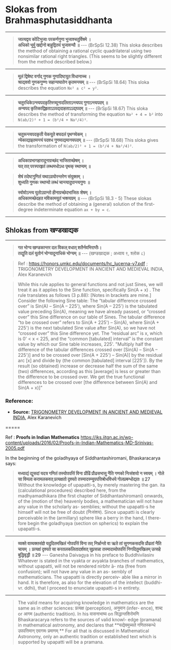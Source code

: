 # Slokas from Brahmasphutasiddhanta

---

> **जात्यद्वय कोटिभुजाः परकर्णगुणा भुजाश्चतुर्विषमे ।**  
> **अधिको भूर्मु खद्दोनो बाहुद्वितयं भुजावन्यौ ॥**  --- (BrSpSi 12.38)
> This sloka describes the method of obtaining a rational cyclic quadrilateral using two nonsimilar rational right triangles. (This seems to be slightly different from the method described below.)

---

> **मूलं द्विषेष्ट वर्गाद् गुणक गुणादिष्टयुत विधानाच्च ।**  
> **श्राद्यववो गुणकगुण्णः सहान्यघातेन कृतमन्त्यम् ॥**  --- (BrSpSi 18.64)
> This sloka describes the equation `Nx² ± c² = y²`.

---

> **चतुरधिकेऽन्स्यपदकृतिस्त्र्यूनादलिताऽन्त्यपद गुणाऽन्त्यपदम् ॥**  
> **अन्यपद कृतिकाद्विहृताऽऽपद्यदाहताऽऽद्यपदम् ॥**  --- (BrSpSi 18.67)
> This sloka describes the method of transforming the equation `Na² + 4 = b²` into `N(ab/2)² + 1 = (b²/4 + Na²/4)²`.

---

> **चतुरून्त्यपदकृती येकयुते बघदलं पृथग्व्येकम् ।**  
> **न्येकाद्याइतमन्त्यं पदवध गुणमाद्यमानयपदम् ॥** --- (BrSpSi 18.68)
> This sloka gives the transformation of `N(ab/2)² + 1 = (b²/4 + Na²/4)²`.

---

> **अधिकाग्रभागहारादूनाग्रच्छंद भाजिताच्छेषम् ।**  
> **यत् तत् परस्परहृतं लब्धमधोऽधः पृथक् स्थाप्यम् ॥**

> **शेषं तदेष्टगुणितं यथाऽग्रयोरन्तरेण संयुक्तम् ।**  
> **शुध्यति गुणकः स्थाप्यो लब्धं चान्त्यादुपान्त्यगुणः ॥**

> **स्वोवोऽन्त्य युतोऽग्रान्तो हीनाग्रच्छेदभाजितः शेषम् ।**  
> **अधिकामच्छेदहत मविकामयुतं भक्त्यग्रम् ॥**  --- (BrSpSi 18.3 - 5)
> These slokas describe the method of obtaining a (general) solution of the first-degree indeterminate equation `ax + by = c`.

---

## Shlokas from खण्डखाद्यक

---

> **गत भोग्य खण्डकान्तर दल विकल् वधात् शतैर्नवभिराप्तैः।**  
> **तद्युति दलं युतोनं भोग्यादूनाधिकं भोग्यम् ॥**  --- (खण्डखाद्यक ; अध्याय ९, श्लोक ८)

>Ref : https://honors.umkc.edu/documents/hc_lucerna-v7.pdf ; TRIGONOMETRY DEVELOPMENT IN ANCIENT AND
MEDIEVAL INDIA, Alex Karanevich

>While this rule applies to general functions and not just Sines, we will
treat it as it applies to the Sine function, specifically Sin(A + x) . The rule
translates as follows (3 p.88): [Notes in brackets are mine.]
Consider the following Sine table:
The “tabular difference crossed over” is Sin(A) – Sin(A – 225'),
where Sin(A – 225') is the tabulated value preceding Sin(A), meaning we
have already passed, or “crossed over” this Sine difference on our table of
Sines. The tabular difference “to be crossed over” refers to Sin(A + 225') –
Sin(A), where Sin(A + 225') is the next tabulated Sine value after Sin(A), so
we have not “crossed over” this Sine difference yet. The “residual arc” is x,
which is 0' < x < 225, and the “common [tabulated] interval” is the constant
value by which our Sine table increases, 225'.
>"Multiply half the difference of the tabular differences crossed
over [Sin(A) – Sin(A – 225')] and to be crossed over [Sin(A + 225') –
Sin(A)] by the residual arc [x] and divide by (the common [tabulated]
interval [225']). By the result (so obtained) increase or decrease half
the sum of the same (two) differences, according as this [average] is
less or greater than the difference to be crossed over. We get the true
functional differences to be crossed over [the difference between
Sin(A) and Sin(A + x)]"

### Reference:
- **Source:** [TRIGONOMETRY DEVELOPMENT IN ANCIENT AND MEDIEVAL INDIA](https://honors.umkc.edu/documents/hc_lucerna-v7.pdf), Alex Karanevich


=====

Ref : **Proofs in Indian Mathematics**
https://iks.iitgn.ac.in/wp-content/uploads/2016/02/Proofs-in-Indian-Mathematics-MD-Srinivas-2005.pdf

In the beginning of the goladhyaya of Siddhantashiromani, Bhaskaracarya says:

> **मध्याद्यं द्युसदां यदत्र गणितं तस्योपपत्तिं विना**
> **प्रौढिं प्रौढसभासु नैति गणको निःसंशयो न स्वयम् ।**
> **गोले सा विमला करामलकवत् प्रत्यक्षतो दृश्यते**
> **तस्मादस्म्युपपत्तिबोधविधये गोलप्रबन्धोद्यतः ॥ 27**
> Without the knowledge of upapatti-s, by merely mastering
the gan. ita (calculational procedures) described here, from
the madhyamadhikara (the first chapter of Siddhantashiromani)
onwards, of the (motion of the) heavenly bodies, a
mathematician will not have any value in the scholarly as-
semblies; without the upapatti-s he himself will not be free
of doubt (निःसंशय). Since upapatti is clearly perceivable
in the (armillary) sphere like a berry in the hand, I there-
fore begin the goladhyaya (section on spherics) to explain the
upapatti-s.

---

> **व्यक्ते वाव्यक्तसंज्ञे यदुदितमखिलं नोपपत्तिं विना तत्**
> **निर्भ्रान्तो वा ऋते तां सुगणकसदसि प्रौढतां नैति चायम् ।**
> **प्रत्यक्षं दृश्यते सा करतलकलितादर्शवत् सुप्रसन्ना**
> **तस्मादग्र्योपपत्तिं निगदितुमखिलम् उत्सहे बुद्धिवृद्धौ ॥ 29** --- Ganesha Daivagya in his preface to Buddhivilasinı
> Whatever is stated in the vyakta or avyakta branches of
mathematics, without upapatti, will not be rendered nirbhr ̄a-
nta (free from confusion); will not have any value in an as-
sembly of mathematicians. The upapatti is directly perceiv-
able like a mirror in hand. It is therefore, as also for the
elevation of the intellect (buddhi-vr. ddhi), that I proceed to
enunciate upapatti-s in entirety.

---

> The valid means for acquiring knowledge in mathematics are
the same as in other sciences: प्रत्यक्ष (perception), अनुमान (infer-
ence), शाब्द or आगम (authentic tradition). In his वासनाभाष्य on
सिद्धान्तशिरोमणि Bhaskaracarya refers to the sources of valid knowl-
edge (pramana) in mathematical astronomy, and declares that
> **यद्येवमुच्यते गणितस्कन्धे उपपत्तिमान् एवागमः प्रमाणम् **
>For all that is discussed in Mathematical Astronomy, only an
authentic tradition or established text which is supported by
upapatti will be a pramana.


